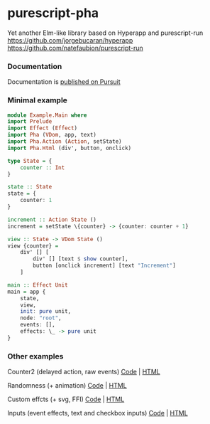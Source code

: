 # purescript-pha
Yet another Elm-like library based on Hyperapp and purescript-run
https://github.com/jorgebucaran/hyperapp
https://github.com/natefaubion/purescript-run

### Documentation
Documentation is [published on Pursuit](https://pursuit.purescript.org/packages/purescript-pha)

### Minimal example
```purescript
module Example.Main where
import Prelude
import Effect (Effect)
import Pha (VDom, app, text)
import Pha.Action (Action, setState)
import Pha.Html (div', button, onclick)

type State = {
    counter :: Int
}

state :: State
state = {
    counter: 1
}

increment :: Action State ()
increment = setState \{counter} -> {counter: counter + 1}

view :: State -> VDom State ()
view {counter} = 
    div' [] [
        div' [] [text $ show counter],
        button [onclick increment] [text "Increment"]
    ]

main :: Effect Unit
main = app {
    state,
    view,
    init: pure unit,
    node: "root",
    events: [],
    effects: \_ -> pure unit
}
```

### Other examples

Counter2 (delayed action, raw events) [Code](https://github.com/gbagan/purescript-pha/blob/master/examples/Counter2.purs) | [HTML](http://htmlpreview.github.io/?https://github.com/gbagan/purescript-pha/blob/master/examples/dist/ex-counter2.html)

Randomness (+ animation) [Code](https://github.com/gbagan/purescript-pha/blob/master/examples/Random.purs) |  [HTML](http://htmlpreview.github.io/?https://github.com/gbagan/purescript-pha/blob/master/examples/dist/ex-random.html)

Custom effcts (+ svg, FFI) [Code](https://github.com/gbagan/purescript-pha/blob/master/examples/CustomEffect.purs) | [HTML](http://htmlpreview.github.io/?https://github.com/gbagan/purescript-pha/blob/master/examples/dist/ex-customeffect.html)

Inputs (event effects, text and checkbox inputs) [Code](https://github.com/gbagan/purescript-pha/blob/master/examples/Inputs.purs) | [HTML](http://htmlpreview.github.io/?https://github.com/gbagan/purescript-pha/blob/master/examples/dist/ex-inputs.html)
